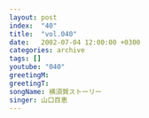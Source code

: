 ```yaml
---
layout: post
index:  "40"
title:  "vol.040"
date:   2002-07-04 12:00:00 +0300
categories: archive
tags: []
youtube: "040"
greetingM: 
greetingT: 
songName: 横須賀ストーリー
singer: 山口百恵
---
```

